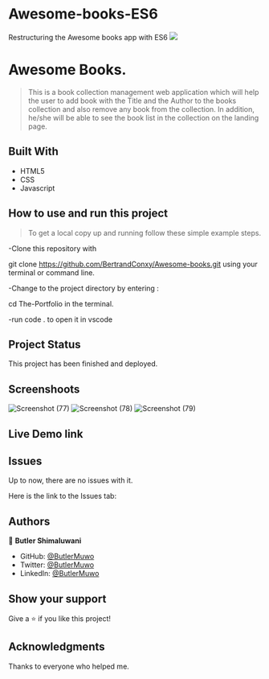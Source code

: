 # Awesome-books-ES6
Restructuring the Awesome books app with ES6
![](https://img.shields.io/badge/Microverse-blueviolet)

# Awesome Books.
> This is a book collection management web application which will help the user to add book with the Title and the Author to the books collection
and also remove any book from the collection. In addition, he/she will be able to see the book list in the collection on the landing page.


## Built With

- HTML5
- CSS
- Javascript

## How to use and run this project

>To get a local copy up and running follow these simple example steps.

-Clone this repository with

git clone https://github.com/BertrandConxy/Awesome-books.git using your terminal or command line.

-Change to the project directory by entering :

cd The-Portfolio in the terminal.

-run code . to open it in vscode



## Project Status
This project has been  finished and deployed.

## Screenshoots
![Screenshot (77)](https://user-images.githubusercontent.com/90222110/149329933-d60febc9-3a6d-4e1d-99d2-14568dd28efd.png)
![Screenshot (78)](https://user-images.githubusercontent.com/90222110/149329962-0fca49b4-9a4f-4dfc-a458-1f821175a9fc.png)
![Screenshot (79)](https://user-images.githubusercontent.com/90222110/149329986-6ce4be56-60e7-4af2-9eb3-f13aa241f0a4.png)


## Live Demo link
 

## Issues

Up to now, there are no issues with it.

Here is the link to the Issues tab:



## Authors

👤 **Butler Shimaluwani**

- GitHub: [@ButlerMuwo](https://github.com/butlermuwo)
- Twitter: [@ButlerMuwo](https://twitter.com/ButlerMuwo)
- LinkedIn: [@ButlerMuwo](https://www.linkedin.com/in/butler-shimaluwani-41a680159/)

## Show your support

Give a ⭐️ if you like this project!

## Acknowledgments

Thanks to everyone who helped me.

